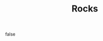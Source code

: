 ---
layout: photo
modal: true
thumb: https://csnapmediahost.github.io/assets1/Thumbs/Rocks.jpg
full: https://csnapmediahost.github.io/assets1/Render/Rocks.jpg
size: small
ar: landscape
body: false
title: "Rocks"
tags: textures
---